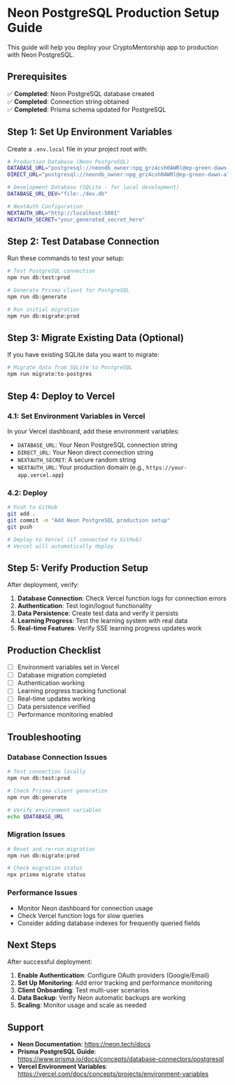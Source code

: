 # Neon PostgreSQL Production Setup Guide

This guide will help you deploy your CryptoMentorship app to production with Neon PostgreSQL.

## Prerequisites

✅ **Completed**: Neon PostgreSQL database created  
✅ **Completed**: Connection string obtained  
✅ **Completed**: Prisma schema updated for PostgreSQL  

## Step 1: Set Up Environment Variables

Create a `.env.local` file in your project root with:

```bash
# Production Database (Neon PostgreSQL)
DATABASE_URL="postgresql://neondb_owner:npg_grz4csh0AWRl@ep-green-dawn-a7cqi4ee-pooler.ap-southeast-2.aws.neon.tech/neondb?sslmode=require&channel_binding=require"
DIRECT_URL="postgresql://neondb_owner:npg_grz4csh0AWRl@ep-green-dawn-a7cqi4ee.ap-southeast-2.aws.neon.tech/neondb?sslmode=require&channel_binding=require"

# Development Database (SQLite - for local development)
DATABASE_URL_DEV="file:./dev.db"

# NextAuth Configuration
NEXTAUTH_URL="http://localhost:5001"
NEXTAUTH_SECRET="your_generated_secret_here"
```

## Step 2: Test Database Connection

Run these commands to test your setup:

```bash
# Test PostgreSQL connection
npm run db:test:prod

# Generate Prisma client for PostgreSQL
npm run db:generate

# Run initial migration
npm run db:migrate:prod
```

## Step 3: Migrate Existing Data (Optional)

If you have existing SQLite data you want to migrate:

```bash
# Migrate data from SQLite to PostgreSQL
npm run migrate:to-postgres
```

## Step 4: Deploy to Vercel

### 4.1: Set Environment Variables in Vercel

In your Vercel dashboard, add these environment variables:

- `DATABASE_URL`: Your Neon PostgreSQL connection string
- `DIRECT_URL`: Your Neon direct connection string  
- `NEXTAUTH_SECRET`: A secure random string
- `NEXTAUTH_URL`: Your production domain (e.g., `https://your-app.vercel.app`)

### 4.2: Deploy

```bash
# Push to GitHub
git add .
git commit -m "Add Neon PostgreSQL production setup"
git push

# Deploy to Vercel (if connected to GitHub)
# Vercel will automatically deploy
```

## Step 5: Verify Production Setup

After deployment, verify:

1. **Database Connection**: Check Vercel function logs for connection errors
2. **Authentication**: Test login/logout functionality
3. **Data Persistence**: Create test data and verify it persists
4. **Learning Progress**: Test the learning system with real data
5. **Real-time Features**: Verify SSE learning progress updates work

## Production Checklist

- [ ] Environment variables set in Vercel
- [ ] Database migration completed
- [ ] Authentication working
- [ ] Learning progress tracking functional
- [ ] Real-time updates working
- [ ] Data persistence verified
- [ ] Performance monitoring enabled

## Troubleshooting

### Database Connection Issues

```bash
# Test connection locally
npm run db:test:prod

# Check Prisma client generation
npm run db:generate

# Verify environment variables
echo $DATABASE_URL
```

### Migration Issues

```bash
# Reset and re-run migration
npm run db:migrate:prod

# Check migration status
npx prisma migrate status
```

### Performance Issues

- Monitor Neon dashboard for connection usage
- Check Vercel function logs for slow queries
- Consider adding database indexes for frequently queried fields

## Next Steps

After successful deployment:

1. **Enable Authentication**: Configure OAuth providers (Google/Email)
2. **Set Up Monitoring**: Add error tracking and performance monitoring
3. **Client Onboarding**: Test multi-user scenarios
4. **Data Backup**: Verify Neon automatic backups are working
5. **Scaling**: Monitor usage and scale as needed

## Support

- **Neon Documentation**: https://neon.tech/docs
- **Prisma PostgreSQL Guide**: https://www.prisma.io/docs/concepts/database-connectors/postgresql
- **Vercel Environment Variables**: https://vercel.com/docs/concepts/projects/environment-variables
